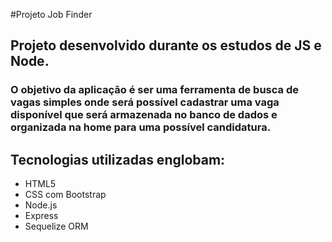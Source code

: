 #Projeto Job Finder

## Projeto desenvolvido durante os estudos de JS e Node.

### O objetivo da aplicação é ser uma ferramenta de busca de vagas simples onde será possível cadastrar uma vaga disponível que será armazenada no banco de dados e organizada na home para uma possível candidatura.

## Tecnologias utilizadas englobam:
- HTML5
- CSS com Bootstrap
- Node.js 
- Express
- Sequelize ORM
